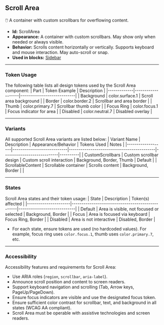 ## Scroll Area
🖱️ A container with custom scrollbars for overflowing content.
- **Id:** ScrollArea
- **Appearance:** A container with custom scrollbars. May show only when needed or always visible.
- **Behavior:** Scrolls content horizontally or vertically. Supports keyboard and mouse interaction. May auto-scroll or snap.
- **Used in blocks:** [Sidebar](../blocks/Sidebar.md)

---

### Token Usage
The following table lists all design tokens used by the Scroll Area component:
| Part        | Token Example      | Description                |
|-------------|-------------------|----------------------------|
| Background  | color.surface.1   | Scroll area background     |
| Border      | color.border.2    | Scrollbar and area border  |
| Thumb       | color.primary.7   | Scrollbar thumb color      |
| Focus Ring  | color.focus.1     | Focus indicator for area   |
| Disabled    | color.neutral.7   | Disabled overlay           |

---

### Variants
All supported Scroll Area variants are listed below:
| Variant Name       | Description                | Appearance/Behavior                        | Tokens Used                | Notes    |
|-------------------|----------------------------|--------------------------------------------|----------------------------|----------|
| CustomScrollbars  | Custom scrollbar design    | Custom scroll interaction                  | Background, Border, Thumb  | Default  |
| ScrollableContent | Scrollable container       | Scrolls content                            | Background, Border         |          |

---

### States
Scroll Area states and their token usage:
| State                | Description                                      | Token(s) affected           |
|----------------------|--------------------------------------------------|-----------------------------|
| Default              | Area is visible, not focused or selected         | Background, Border          |
| Focus                | Area is focused via keyboard                     | Focus Ring, Border          |
| Disabled             | Area is not interactive                          | Disabled, Border            |

- For each state, ensure tokens are used (no hardcoded values). For example, focus ring uses `color.focus.1`, thumb uses `color.primary.7`, etc.

---

### Accessibility
Accessibility features and requirements for Scroll Area:
- Use ARIA roles (`region`, `scrollbar`, `aria-label`).
- Announce scroll position and content to screen readers.
- Support keyboard navigation and scrolling (Tab, Arrow keys, PageUp/PageDown).
- Ensure focus indicators are visible and use the designated focus token.
- Ensure sufficient color contrast for scrollbar, text, and background in all states (WCAG AA compliant).
- Scroll Area must be operable with assistive technologies and screen readers.
